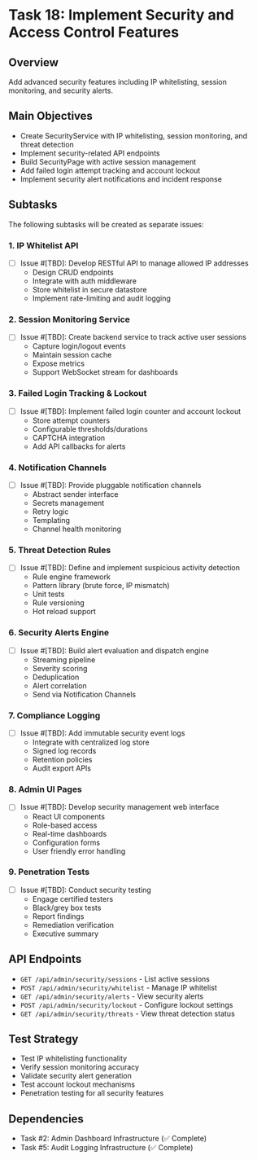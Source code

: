 # Task 18: Implement Security and Access Control Features

## Overview

Add advanced security features including IP whitelisting, session monitoring, and security alerts.

## Main Objectives

- Create SecurityService with IP whitelisting, session monitoring, and threat detection
- Implement security-related API endpoints
- Build SecurityPage with active session management
- Add failed login attempt tracking and account lockout
- Implement security alert notifications and incident response

## Subtasks

The following subtasks will be created as separate issues:

### 1. IP Whitelist API

- [ ] Issue #[TBD]: Develop RESTful API to manage allowed IP addresses
  - Design CRUD endpoints
  - Integrate with auth middleware
  - Store whitelist in secure datastore
  - Implement rate-limiting and audit logging

### 2. Session Monitoring Service

- [ ] Issue #[TBD]: Create backend service to track active user sessions
  - Capture login/logout events
  - Maintain session cache
  - Expose metrics
  - Support WebSocket stream for dashboards

### 3. Failed Login Tracking & Lockout

- [ ] Issue #[TBD]: Implement failed login counter and account lockout
  - Store attempt counters
  - Configurable thresholds/durations
  - CAPTCHA integration
  - Add API callbacks for alerts

### 4. Notification Channels

- [ ] Issue #[TBD]: Provide pluggable notification channels
  - Abstract sender interface
  - Secrets management
  - Retry logic
  - Templating
  - Channel health monitoring

### 5. Threat Detection Rules

- [ ] Issue #[TBD]: Define and implement suspicious activity detection
  - Rule engine framework
  - Pattern library (brute force, IP mismatch)
  - Unit tests
  - Rule versioning
  - Hot reload support

### 6. Security Alerts Engine

- [ ] Issue #[TBD]: Build alert evaluation and dispatch engine
  - Streaming pipeline
  - Severity scoring
  - Deduplication
  - Alert correlation
  - Send via Notification Channels

### 7. Compliance Logging

- [ ] Issue #[TBD]: Add immutable security event logs
  - Integrate with centralized log store
  - Signed log records
  - Retention policies
  - Audit export APIs

### 8. Admin UI Pages

- [ ] Issue #[TBD]: Develop security management web interface
  - React UI components
  - Role-based access
  - Real-time dashboards
  - Configuration forms
  - User friendly error handling

### 9. Penetration Tests

- [ ] Issue #[TBD]: Conduct security testing
  - Engage certified testers
  - Black/grey box tests
  - Report findings
  - Remediation verification
  - Executive summary

## API Endpoints

- `GET /api/admin/security/sessions` - List active sessions
- `POST /api/admin/security/whitelist` - Manage IP whitelist
- `GET /api/admin/security/alerts` - View security alerts
- `POST /api/admin/security/lockout` - Configure lockout settings
- `GET /api/admin/security/threats` - View threat detection status

## Test Strategy

- Test IP whitelisting functionality
- Verify session monitoring accuracy
- Validate security alert generation
- Test account lockout mechanisms
- Penetration testing for all security features

## Dependencies

- Task #2: Admin Dashboard Infrastructure (✅ Complete)
- Task #5: Audit Logging Infrastructure (✅ Complete)
